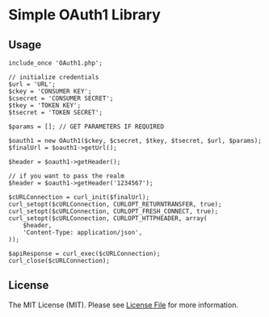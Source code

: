 # Simple OAuth1 Library


## Usage

    include_once 'OAuth1.php';
    
    // initialize credentials
    $url = 'URL';
    $ckey = 'CONSUMER KEY';
    $csecret = 'CONSUMER SECRET';
    $tkey = 'TOKEN KEY';
    $tsecret = 'TOKEN SECRET';
    
    $params = []; // GET PARAMETERS IF REQUIRED
    
    $oauth1 = new OAuth1($ckey, $csecret, $tkey, $tsecret, $url, $params);
    $finalUrl = $oauth1->getUrl();
    
    $header = $oauth1->getHeader();
    
    // if you want to pass the realm
    $header = $oauth1->getHeader('1234567');
    
    $cURLConnection = curl_init($finalUrl);
    curl_setopt($cURLConnection, CURLOPT_RETURNTRANSFER, true);
    curl_setopt($cURLConnection, CURLOPT_FRESH_CONNECT, true);
    curl_setopt($cURLConnection, CURLOPT_HTTPHEADER, array(
        $header,
        'Content-Type: application/json',
    ));
    
    $apiResponse = curl_exec($cURLConnection);
    curl_close($cURLConnection);

## License

The MIT License (MIT). Please see [License File](https://github.com/imjiten/simple-oauth1-library/blob/master/LICENSE) for more information.
